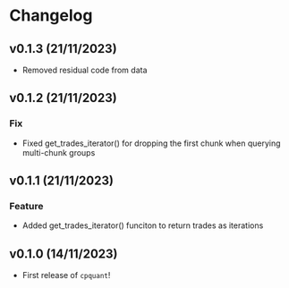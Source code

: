 # Changelog

<!--next-version-placeholder-->

## v0.1.3 (21/11/2023)

- Removed residual code from data

## v0.1.2 (21/11/2023)

### Fix

- Fixed get_trades_iterator() for dropping the first chunk when querying multi-chunk groups

## v0.1.1 (21/11/2023)

### Feature

- Added get_trades_iterator() funciton to return trades as iterations

## v0.1.0 (14/11/2023)

- First release of `cpquant`!